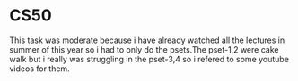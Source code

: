 # CS50
This task was moderate because i have already watched all the lectures in summer of this year so i had to only do the psets.The pset-1,2 were cake walk but i really was struggling in the pset-3,4 so i refered to some youtube videos for them.  
